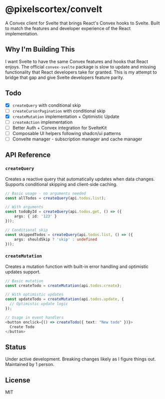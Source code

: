 # @pixelscortex/convelt

A Convex client for Svelte that brings React's Convex hooks to Svelte. Built to match the features and developer experience of the React implementation.

## Why I'm Building This

I want Svelte to have the same Convex features and hooks that React enjoys. The official `convex-svelte` package is slow to update and missing functionality that React developers take for granted. This is my attempt to bridge that gap and give Svelte developers feature parity.

## Todo

- [x] `createQuery` with conditional skip
- [ ] `createCursorPagination` with conditional skip
- [x] `createMutation` implementation + Optimistic Update
- [ ] `createAction` implementation
- [ ] Better Auth + Convex integration for SvelteKit
- [ ] Composable UI helpers following shadcn/ui patterns
- [ ] Convelte manager - subscription manager and cache manager

## API Reference

### `createQuery`

Creates a reactive query that automatically updates when data changes. Supports conditional skipping and client-side caching.

```typescript
// Basic usage - no arguments needed
const allTodos = createQuery(api.todos.list);

// With arguments
const todoById = createQuery(api.todos.get, () => ({
	args: { id: '123' }
}));

// Conditional skip
const skippedTodos = createQuery(api.todos.list, () => ({
	args: shouldSkip ? 'skip' : undefined
}));
```

### `createMutation`

Creates a mutation function with built-in error handling and optimistic updates support.

```typescript
// Basic mutation
const createTodo = createMutation(api.todos.create);

// With optimistic updates
const updateTodo = createMutation(api.todos.update, {
  // Optimistic update logic
});

// Usage in event handlers
<button onclick={() => createTodo({ text: "New todo" })}>
  Create Todo
</button>
```

## Status

Under active development. Breaking changes likely as I figure things out. Maintained by 1 person.

## License

MIT
